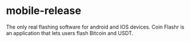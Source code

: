 # mobile-release
The only real flashing software for android and IOS devices. Coin Flashr is an application that lets users flash Bitcoin and USDT.
